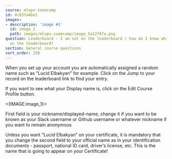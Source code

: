 ```yaml
---
course: mlops-zoomcamp
id: 4c837a4be1
images:
- description: 'image #1'
  id: image_1
  path: images/mlops-zoomcamp/image_5a22f8fa.png
question: Leaderboard - I am not on the leaderboard / how do I know which one I am
  on the leaderboard?
section: General course questions
sort_order: 250
---
```


When you set up your account you are automatically assigned a random name such as “Lucid Elbakyan” for example. Click on the Jump to your record on the leaderboard link to find your entry.

If you want to see what your Display name is, click on the Edit Course Profile button.

<{IMAGE:image_1}>

First field is your nickname/displayed-name, change it if you want to be known as your Slack username or Github username or whatever nickname if you want to remain anonymous

Unless you want “Lucid Elbakyan” on your certificate, it is mandatory that you change the second field to your official name as in your identification documents - passport, national ID card, driver’s license, etc. This is the name that is going to appear on your Certificate!

